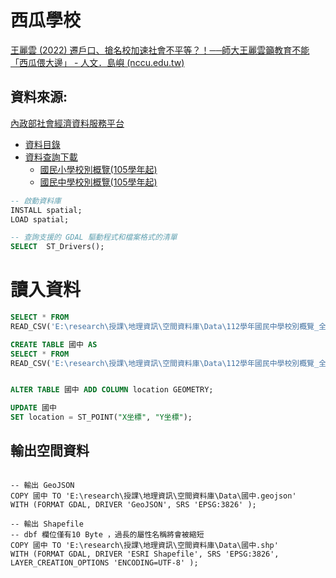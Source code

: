 # 西瓜學校
 [王麗雲 (2022)  遷戶口、搶名校加速社會不平等？！──師大王麗雲籲教育不能「西瓜偎大邊」 - 人文．島嶼 (nccu.edu.tw)](https://humanityisland.nccu.edu.tw/li-yun_wang/)

## 資料來源:
[內政部社會經濟資料服務平台](https://segis.moi.gov.tw/STATCloud/Index)
- [資料目錄](https://segis.moi.gov.tw/STATCloud/Catalog)
- [資料查詢下載](https://segis.moi.gov.tw/STATCloud/QueryInterface)
  - [國民小學校別概覽(105學年起)](https://segis.moi.gov.tw/STATCloud/ImportProductbyUnit?THEM=%E5%9C%8B%E6%B0%91%E5%B0%8F%E5%AD%B8%E6%A0%A1%E5%88%A5%E6%A6%82%E8%A6%BD(105%E5%AD%B8%E5%B9%B4%E8%B5%B7))
  - [國民中學校別概覽(105學年起)](https://segis.moi.gov.tw/STATCloud/ImportProductbyUnit?THEM=%E5%9C%8B%E6%B0%91%E4%B8%AD%E5%AD%B8%E6%A0%A1%E5%88%A5%E6%A6%82%E8%A6%BD(105%E5%AD%B8%E5%B9%B4%E8%B5%B7))

```SQL
-- 啟動資料庫
INSTALL spatial;
LOAD spatial;

-- 查詢支援的 GDAL 驅動程式和檔案格式的清單
SELECT  ST_Drivers();
```
# 讀入資料

```SQL
SELECT * FROM
READ_CSV('E:\research\授課\地理資訊\空間資料庫\Data\112學年國民中學校別概覽_全國(不含澎湖、金門、連江縣).csv',skip=1);
```

```SQL
CREATE TABLE 國中 AS
SELECT * FROM
READ_CSV('E:\research\授課\地理資訊\空間資料庫\Data\112學年國民中學校別概覽_全國(不含澎湖、金門、連江縣).csv',skip=1);
```

```SQL

ALTER TABLE 國中 ADD COLUMN location GEOMETRY;

UPDATE 國中
SET location = ST_POINT("X坐標", "Y坐標");
```

## 輸出空間資料
```

-- 輸出 GeoJSON
COPY 國中 TO 'E:\research\授課\地理資訊\空間資料庫\Data\國中.geojson'
WITH (FORMAT GDAL, DRIVER 'GeoJSON', SRS 'EPSG:3826' );

-- 輸出 Shapefile
-- dbf 欄位僅有10 Byte ，過長的屬性名稱將會被縮短
COPY 國中 TO 'E:\research\授課\地理資訊\空間資料庫\Data\國中.shp'
WITH (FORMAT GDAL, DRIVER 'ESRI Shapefile', SRS 'EPSG:3826', LAYER_CREATION_OPTIONS 'ENCODING=UTF-8' );
